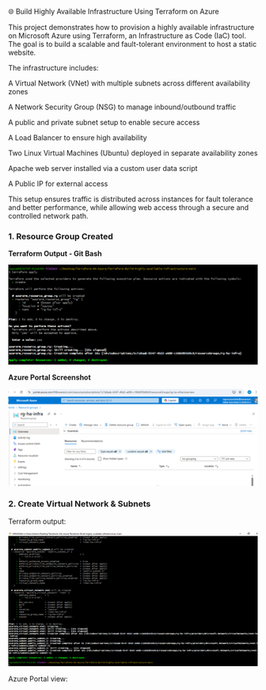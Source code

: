 🌐 Build Highly Available Infrastructure Using Terraform on Azure

This project demonstrates how to provision a highly available infrastructure on Microsoft Azure using Terraform, an Infrastructure as Code (IaC) tool. The goal is to build a scalable and fault-tolerant environment to host a static website.

The infrastructure includes:

A Virtual Network (VNet) with multiple subnets across different availability zones

A Network Security Group (NSG) to manage inbound/outbound traffic

A public and private subnet setup to enable secure access

A Load Balancer to ensure high availability

Two Linux Virtual Machines (Ubuntu) deployed in separate availability zones

Apache web server installed via a custom user data script

A Public IP for external access

This setup ensures traffic is distributed across instances for fault tolerance and better performance, while allowing web access through a secure and controlled network path.

### 1. Resource Group Created

**Terraform Output - Git Bash**

![Terraform Output](screenshots/rg-created-gitbash.png)

**Azure Portal Screenshot**

![Resource Group - Azure Portal](screenshots/rg-created-azure-portal.png)

### 2. Create Virtual Network & Subnets

Terraform output:

![Terraform Apply](./screenshots/terraform-vnet-subnet-apply.png)

Azure Portal view:


